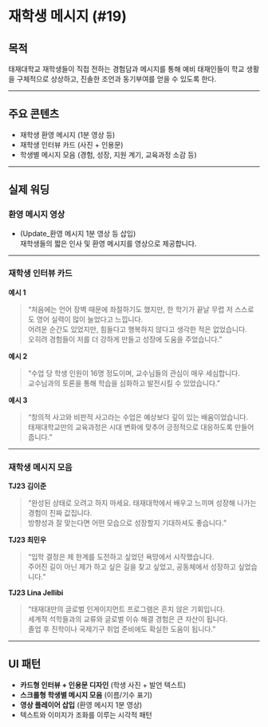 # 재학생 메시지 (#19)

## 목적
태재대학교 재학생들이 직접 전하는 경험담과 메시지를 통해 예비 태재인들이 학교 생활을 구체적으로 상상하고, 진솔한 조언과 동기부여를 얻을 수 있도록 한다.  

---

## 주요 콘텐츠
- 재학생 환영 메시지 (1분 영상 등)  
- 재학생 인터뷰 카드 (사진 + 인용문)  
- 학생별 메시지 모음 (경험, 성장, 지원 계기, 교육과정 소감 등)  

---

## 실제 워딩

### 환영 메시지 영상
- (Update_환영 메시지 1분 영상 등 삽입)  
재학생들의 짧은 인사 및 환영 메시지를 영상으로 제공합니다.  

---

### 재학생 인터뷰 카드
**예시 1**  
> “처음에는 언어 장벽 때문에 좌절하기도 했지만, 한 학기가 끝날 무렵 저 스스로도 영어 실력이 많이 늘었다고 느낍니다.  
> 어려운 순간도 있었지만, 힘들다고 행복하지 않다고 생각한 적은 없었습니다.  
> 오히려 경험들이 저를 더 강하게 만들고 성장에 도움을 주었습니다.”  

**예시 2**  
> “수업 당 학생 인원이 16명 정도이며, 교수님들의 관심이 매우 세심합니다.  
> 교수님과의 토론을 통해 학습을 심화하고 발전시킬 수 있었습니다.”  

**예시 3**  
> “창의적 사고와 비판적 사고라는 수업은 예상보다 깊이 있는 배움이었습니다.  
> 태재대학교만의 교육과정은 시대 변화에 맞추어 긍정적으로 대응하도록 만들어 줍니다.”  

---

### 재학생 메시지 모음
**TJ23 김이준**  
> “완성된 상태로 오려고 하지 마세요. 태재대학에서 배우고 느끼며 성장해 나가는 경험이 진짜 값집니다.  
> 방향성과 잘 맞는다면 어떤 모습으로 성장할지 기대하셔도 좋습니다.”  

**TJ23 최민우**  
> “입학 결정은 제 한계를 도전하고 싶었던 욕망에서 시작했습니다.  
> 주어진 길이 아닌 제가 하고 싶은 길을 찾고 싶었고, 공동체에서 성장하고 싶었습니다.”  

**TJ23 Lina Jellibi**  
> “태재대만의 글로벌 인게이지먼트 프로그램은 흔치 않은 기회입니다.  
> 세계적 석학들과의 교류와 글로벌 이슈 해결 경험은 큰 자산이 됩니다.  
> 졸업 후 진학이나 국제기구 취업 준비에도 확실한 도움이 됩니다.”  


---

## UI 패턴
- **카드형 인터뷰 + 인용문 디자인** (학생 사진 + 발언 텍스트)  
- **스크롤형 학생별 메시지 모음** (이름/기수 표기)  
- **영상 플레이어 삽입** (환영 메시지 1분 영상)  
- 텍스트와 이미지가 조화를 이루는 시각적 패턴  


